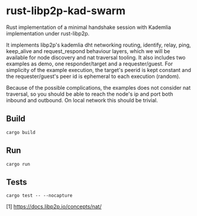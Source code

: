 # rust-libp2p-kad-swarm
Rust implementation of a minimal handshake session with Kademlia implementation under rust-libp2p.

It implements libp2p's kademlia dht networking routing, identify, relay, ping, keep_alive and request_respond behaviour layers, which we will be available for node discovery and nat traversal tooling. It also includes two examples as demo, one responder/target and a requester/guest. For simplicity of the example execution, the target's peerid is kept constant and the requester/guest's peer id is ephemeral to each execution (random).

Because of the possible complications, the examples does not consider nat traversal, so you should be able to reach the node's ip and port both inbound and outbound. On local network this should be trivial.


## Build
`cargo build`

## Run
`cargo run`

## Tests
`cargo test -- --nocapture`



[1] https://docs.libp2p.io/concepts/nat/